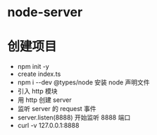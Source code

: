 # node-server

# 创建项目
* npm init -y
* create index.ts
* npm i --dev @types/node 安装 node 声明文件
* 引入 http 模块
* 用 http 创建 server
* 监听 server 的 request 事件
* server.listen(8888) 开始监听 8888 端口
* curl -v 127.0.0.1:8888
